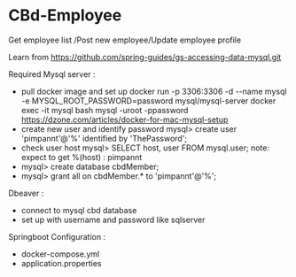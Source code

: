 # CBd-Employee
Get employee list /Post new employee/Update employee profile

Learn from https://github.com/spring-guides/gs-accessing-data-mysql.git

Required
Mysql server : 
- pull docker image and set up
   docker run -p 3306:3306 -d --name mysql -e MYSQL_ROOT_PASSWORD=password mysql/mysql-server
   docker exec -it mysql bash
   mysql -uroot -ppassword
   https://dzone.com/articles/docker-for-mac-mysql-setup
- create new user and identify password
  mysql> create user 'pimpannt'@'%' identified by 'ThePassword';
- check user host 
  mysql> SELECT host, user FROM mysql.user;
  note: expect to get %(host) : pimpannt
- mysql> create database cbdMember;
- mysql> grant all on cbdMember.* to 'pimpannt'@'%';

Dbeaver :
- connect to mysql cbd database
- set up with  username and password like sqlserver

Springboot Configuration :
- docker-compose.yml
- application.properties
   
   
   
